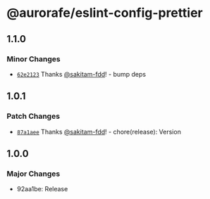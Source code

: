 # @aurorafe/eslint-config-prettier

## 1.1.0

### Minor Changes

- [`62e2123`](https://github.com/aurorafe/ftc/commit/62e2123284c80fc2bbbd1af11a18e99fac509444) Thanks [@sakitam-fdd](https://github.com/sakitam-fdd)! - bump deps

## 1.0.1

### Patch Changes

- [`87a1aee`](https://github.com/aurorafe/ftc/commit/87a1aeea57d26425f31ae91ff130f1ccd6c05ac2) Thanks [@sakitam-fdd](https://github.com/sakitam-fdd)! - chore(release): Version

## 1.0.0

### Major Changes

- 92aa1be: Release
